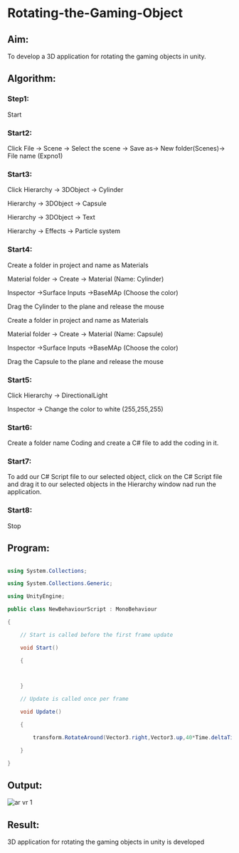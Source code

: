 

# Rotating-the-Gaming-Object

## Aim:

To develop a 3D application for rotating the gaming objects in unity.

## Algorithm:

### Step1:

Start

### Start2:

Click File -> Scene -> Select the scene -> Save as-> New folder(Scenes)-> File name (Expno1)

### Start3:

Click Hierarchy -> 3DObject -> Cylinder

Hierarchy -> 3DObject -> Capsule

Hierarchy -> 3DObject -> Text

Hierarchy -> Effects -> Particle system

### Start4:

Create a folder in project and name as Materials

Material folder -> Create -> Material (Name: Cylinder)

Inspector ->Surface Inputs ->BaseMAp (Choose the color)

Drag the Cylinder to the plane and release the mouse

Create a folder in project and name as Materials

Material folder -> Create -> Material (Name: Capsule)

Inspector ->Surface Inputs ->BaseMAp (Choose the color)

Drag the Capsule to the plane and release the mouse

### Start5:

Click Hierarchy -> DirectionalLight

Inspector -> Change the color to white (255,255,255)

### Start6:

Create a folder name Coding and create a C# file to add the coding in it.

### Start7:

To add our C# Script file to our selected object, click on the C# Script file and drag it to our selected objects in the Hierarchy window nad run the application.

### Start8:

Stop

## Program:

```c#

using System.Collections;

using System.Collections.Generic;

using UnityEngine;

public class NewBehaviourScript : MonoBehaviour

{

    // Start is called before the first frame update

    void Start()

    {

        

    }

    // Update is called once per frame

    void Update()

    {

        transform.RotateAround(Vector3.right,Vector3.up,40*Time.deltaTime);

    }

}

```

## Output:

![ar vr 1](https://user-images.githubusercontent.com/102652887/165437838-44e39c0a-7560-4630-a303-80f42ed2d519.jpg)

## Result:

3D application for rotating the gaming objects in unity is developed 
